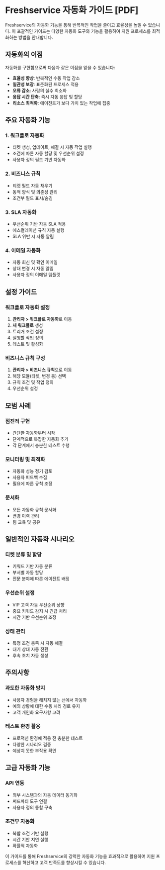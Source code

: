 # Freshservice 자동화 가이드 [PDF]

Freshservice의 자동화 기능을 통해 반복적인 작업을 줄이고 효율성을 높일 수 있습니다. 이 포괄적인 가이드는 다양한 자동화 도구와 기능을 활용하여 지원 프로세스를 최적화하는 방법을 안내합니다.

## 자동화의 이점

자동화를 구현함으로써 다음과 같은 이점을 얻을 수 있습니다:

- **효율성 향상**: 반복적인 수동 작업 감소
- **일관성 보장**: 표준화된 프로세스 적용
- **오류 감소**: 사람의 실수 최소화
- **응답 시간 단축**: 즉시 자동 응답 및 할당
- **리소스 최적화**: 에이전트가 보다 가치 있는 작업에 집중

## 주요 자동화 기능

### 1. 워크플로 자동화
- 티켓 생성, 업데이트, 해결 시 자동 작업 실행
- 조건에 따른 자동 할당 및 우선순위 설정
- 사용자 정의 필드 기반 자동화

### 2. 비즈니스 규칙
- 티켓 필드 자동 채우기
- 동적 양식 및 의존성 관리
- 조건부 필드 표시/숨김

### 3. SLA 자동화
- 우선순위 기반 자동 SLA 적용
- 에스컬레이션 규칙 자동 실행
- SLA 위반 시 자동 알림

### 4. 이메일 자동화
- 자동 회신 및 확인 이메일
- 상태 변경 시 자동 알림
- 사용자 정의 이메일 템플릿

## 설정 가이드

### 워크플로 자동화 설정
1. **관리자 &gt; 워크플로 자동화**로 이동
2. **새 워크플로** 생성
3. 트리거 조건 설정
4. 실행할 작업 정의
5. 테스트 및 활성화

### 비즈니스 규칙 구성
1. **관리자 &gt; 비즈니스 규칙**으로 이동
2. 해당 모듈(티켓, 변경 등) 선택
3. 규칙 조건 및 작업 정의
4. 우선순위 설정

## 모범 사례

### 점진적 구현
- 간단한 자동화부터 시작
- 단계적으로 복잡한 자동화 추가
- 각 단계에서 충분한 테스트 수행

### 모니터링 및 최적화
- 자동화 성능 정기 검토
- 사용자 피드백 수집
- 필요에 따른 규칙 조정

### 문서화
- 모든 자동화 규칙 문서화
- 변경 이력 관리
- 팀 교육 및 공유

## 일반적인 자동화 시나리오

### 티켓 분류 및 할당
- 키워드 기반 자동 분류
- 부서별 자동 할당
- 전문 분야에 따른 에이전트 배정

### 우선순위 설정
- VIP 고객 자동 우선순위 상향
- 중요 키워드 감지 시 긴급 처리
- 시간 기반 우선순위 조정

### 상태 관리
- 특정 조건 충족 시 자동 해결
- 대기 상태 자동 전환
- 후속 조치 자동 생성

## 주의사항

### 과도한 자동화 방지
- 사용자 경험을 해치지 않는 선에서 자동화
- 예외 상황에 대한 수동 처리 경로 유지
- 고객 개인화 요구사항 고려

### 테스트 환경 활용
- 프로덕션 환경에 적용 전 충분한 테스트
- 다양한 시나리오 검증
- 예상치 못한 부작용 확인

## 고급 자동화 기능

### API 연동
- 외부 시스템과의 자동 데이터 동기화
- 써드파티 도구 연결
- 사용자 정의 통합 구축

### 조건부 자동화
- 복합 조건 기반 실행
- 시간 기반 지연 실행
- 확률적 자동화

이 가이드를 통해 Freshservice의 강력한 자동화 기능을 효과적으로 활용하여 지원 프로세스를 혁신하고 고객 만족도를 향상시킬 수 있습니다.